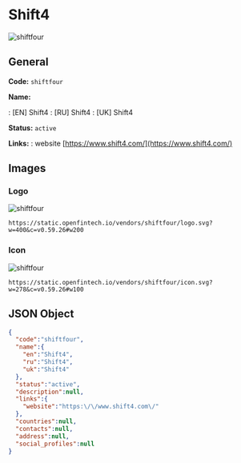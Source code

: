 
# Shift4 
![shiftfour](https://static.openfintech.io/vendors/shiftfour/logo.svg?w=400&c=v0.59.26#w200)  

## General 
 
**Code:** `shiftfour` 
 
**Name:** 
 
:	[EN] Shift4 
:	[RU] Shift4 
:	[UK] Shift4 
 
**Status:** `active` 
 
**Links:** 
: website [https://www.shift4.com/](https://www.shift4.com/) 
 

## Images 

### Logo 
 
![shiftfour](https://static.openfintech.io/vendors/shiftfour/logo.svg?w=400&c=v0.59.26#w200)  

```
https://static.openfintech.io/vendors/shiftfour/logo.svg?w=400&c=v0.59.26#w200
```  

### Icon 
 
![shiftfour](https://static.openfintech.io/vendors/shiftfour/icon.svg?w=278&c=v0.59.26#w100)  

```
https://static.openfintech.io/vendors/shiftfour/icon.svg?w=278&c=v0.59.26#w100
```  

## JSON Object 

```json
{
  "code":"shiftfour",
  "name":{
    "en":"Shift4",
    "ru":"Shift4",
    "uk":"Shift4"
  },
  "status":"active",
  "description":null,
  "links":{
    "website":"https:\/\/www.shift4.com\/"
  },
  "countries":null,
  "contacts":null,
  "address":null,
  "social_profiles":null
}
```  
